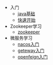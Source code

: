 

* 入门 
  * [java基础](java-basic/home.md)
  * [快速开始](zh-cn/quickstart.md)
* Zookeeper学习
  * [zookeeper](zh-cn/zookeeper.md)
* 微服务学习
  * [nacos入门](micro-service/nacos.md)
  * [geteway入门](micro-service/gateway.md)
  * [openfeign入门](micro-service/feign.md)

